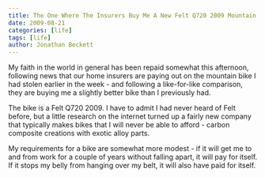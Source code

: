 ```yaml
---
title: The One Where The Insurers Buy Me A New Felt Q720 2009 Mountain Bike
date: 2009-08-21
categories: [life]
tags: [life]
author: Jonathan Beckett
---
```


My faith in the world in general has been repaid somewhat this afternoon, following news that our home insurers are paying out on the mountain bike I had stolen earlier in the week - and following a like-for-like comparison, they are buying me a slightly better bike than I previously had.

The bike is a Felt Q720 2009. I have to admit I had never heard of Felt before, but a little research on the internet turned up a fairly new company that typically makes bikes that I will never be able to afford - carbon composite creations with exotic alloy parts.

My requirements for a bike are somewhat more modest - if it will get me to and from work for a couple of years without falling apart, it will pay for itself. If it stops my belly from hanging over my belt, it will also have paid for itself.